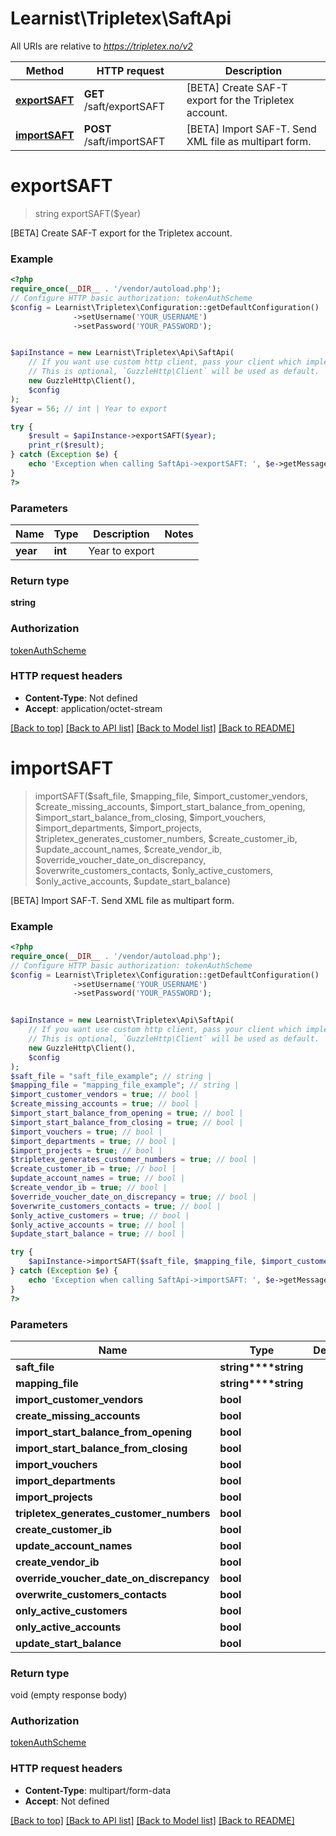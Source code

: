 # Learnist\Tripletex\SaftApi

All URIs are relative to *https://tripletex.no/v2*

Method | HTTP request | Description
------------- | ------------- | -------------
[**exportSAFT**](SaftApi.md#exportsaft) | **GET** /saft/exportSAFT | [BETA] Create SAF-T export for the Tripletex account.
[**importSAFT**](SaftApi.md#importsaft) | **POST** /saft/importSAFT | [BETA] Import SAF-T. Send XML file as multipart form.

# **exportSAFT**
> string exportSAFT($year)

[BETA] Create SAF-T export for the Tripletex account.

### Example
```php
<?php
require_once(__DIR__ . '/vendor/autoload.php');
// Configure HTTP basic authorization: tokenAuthScheme
$config = Learnist\Tripletex\Configuration::getDefaultConfiguration()
              ->setUsername('YOUR_USERNAME')
              ->setPassword('YOUR_PASSWORD');


$apiInstance = new Learnist\Tripletex\Api\SaftApi(
    // If you want use custom http client, pass your client which implements `GuzzleHttp\ClientInterface`.
    // This is optional, `GuzzleHttp\Client` will be used as default.
    new GuzzleHttp\Client(),
    $config
);
$year = 56; // int | Year to export

try {
    $result = $apiInstance->exportSAFT($year);
    print_r($result);
} catch (Exception $e) {
    echo 'Exception when calling SaftApi->exportSAFT: ', $e->getMessage(), PHP_EOL;
}
?>
```

### Parameters

Name | Type | Description  | Notes
------------- | ------------- | ------------- | -------------
 **year** | **int**| Year to export |

### Return type

**string**

### Authorization

[tokenAuthScheme](../../README.md#tokenAuthScheme)

### HTTP request headers

 - **Content-Type**: Not defined
 - **Accept**: application/octet-stream

[[Back to top]](#) [[Back to API list]](../../README.md#documentation-for-api-endpoints) [[Back to Model list]](../../README.md#documentation-for-models) [[Back to README]](../../README.md)

# **importSAFT**
> importSAFT($saft_file, $mapping_file, $import_customer_vendors, $create_missing_accounts, $import_start_balance_from_opening, $import_start_balance_from_closing, $import_vouchers, $import_departments, $import_projects, $tripletex_generates_customer_numbers, $create_customer_ib, $update_account_names, $create_vendor_ib, $override_voucher_date_on_discrepancy, $overwrite_customers_contacts, $only_active_customers, $only_active_accounts, $update_start_balance)

[BETA] Import SAF-T. Send XML file as multipart form.

### Example
```php
<?php
require_once(__DIR__ . '/vendor/autoload.php');
// Configure HTTP basic authorization: tokenAuthScheme
$config = Learnist\Tripletex\Configuration::getDefaultConfiguration()
              ->setUsername('YOUR_USERNAME')
              ->setPassword('YOUR_PASSWORD');


$apiInstance = new Learnist\Tripletex\Api\SaftApi(
    // If you want use custom http client, pass your client which implements `GuzzleHttp\ClientInterface`.
    // This is optional, `GuzzleHttp\Client` will be used as default.
    new GuzzleHttp\Client(),
    $config
);
$saft_file = "saft_file_example"; // string | 
$mapping_file = "mapping_file_example"; // string | 
$import_customer_vendors = true; // bool | 
$create_missing_accounts = true; // bool | 
$import_start_balance_from_opening = true; // bool | 
$import_start_balance_from_closing = true; // bool | 
$import_vouchers = true; // bool | 
$import_departments = true; // bool | 
$import_projects = true; // bool | 
$tripletex_generates_customer_numbers = true; // bool | 
$create_customer_ib = true; // bool | 
$update_account_names = true; // bool | 
$create_vendor_ib = true; // bool | 
$override_voucher_date_on_discrepancy = true; // bool | 
$overwrite_customers_contacts = true; // bool | 
$only_active_customers = true; // bool | 
$only_active_accounts = true; // bool | 
$update_start_balance = true; // bool | 

try {
    $apiInstance->importSAFT($saft_file, $mapping_file, $import_customer_vendors, $create_missing_accounts, $import_start_balance_from_opening, $import_start_balance_from_closing, $import_vouchers, $import_departments, $import_projects, $tripletex_generates_customer_numbers, $create_customer_ib, $update_account_names, $create_vendor_ib, $override_voucher_date_on_discrepancy, $overwrite_customers_contacts, $only_active_customers, $only_active_accounts, $update_start_balance);
} catch (Exception $e) {
    echo 'Exception when calling SaftApi->importSAFT: ', $e->getMessage(), PHP_EOL;
}
?>
```

### Parameters

Name | Type | Description  | Notes
------------- | ------------- | ------------- | -------------
 **saft_file** | **string****string**|  |
 **mapping_file** | **string****string**|  |
 **import_customer_vendors** | **bool**|  |
 **create_missing_accounts** | **bool**|  |
 **import_start_balance_from_opening** | **bool**|  |
 **import_start_balance_from_closing** | **bool**|  |
 **import_vouchers** | **bool**|  |
 **import_departments** | **bool**|  |
 **import_projects** | **bool**|  |
 **tripletex_generates_customer_numbers** | **bool**|  |
 **create_customer_ib** | **bool**|  |
 **update_account_names** | **bool**|  |
 **create_vendor_ib** | **bool**|  |
 **override_voucher_date_on_discrepancy** | **bool**|  |
 **overwrite_customers_contacts** | **bool**|  |
 **only_active_customers** | **bool**|  |
 **only_active_accounts** | **bool**|  |
 **update_start_balance** | **bool**|  |

### Return type

void (empty response body)

### Authorization

[tokenAuthScheme](../../README.md#tokenAuthScheme)

### HTTP request headers

 - **Content-Type**: multipart/form-data
 - **Accept**: Not defined

[[Back to top]](#) [[Back to API list]](../../README.md#documentation-for-api-endpoints) [[Back to Model list]](../../README.md#documentation-for-models) [[Back to README]](../../README.md)

